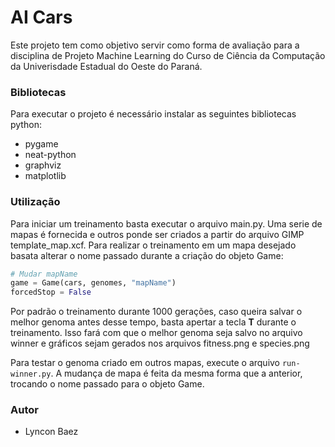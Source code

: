 # AI Cars

Este projeto tem como objetivo servir como forma de avaliação para a disciplina de Projeto Machine Learning do Curso de Ciência da Computação da Univerisdade Estadual do Oeste do Paraná.

### Bibliotecas

Para executar o projeto é necessário instalar as seguintes bibliotecas python:

- pygame
- neat-python
- graphviz
- matplotlib

### Utilização

Para iniciar um treinamento basta executar o arquivo main.py. Uma serie de mapas é fornecida e outros ponde ser criados a partir do arquivo GIMP template_map.xcf. Para realizar o treinamento em um mapa desejado basata alterar o nome passado durante a criação do objeto Game:

```python
# Mudar mapName
game = Game(cars, genomes, "mapName")
forcedStop = False
```

Por padrão o treinamento durante 1000 gerações, caso queira salvar o melhor genoma antes desse tempo, basta apertar a tecla **T** durante o treinamento. Isso fará com que o melhor genoma seja salvo no arquivo winner e gráficos sejam gerados nos arquivos fitness.png e species.png

Para testar o genoma criado em outros mapas, execute o arquivo ```run-winner.py```. A mudança de mapa é feita da mesma forma que a anterior, trocando o nome passado para o objeto Game.

### Autor
- Lyncon Baez